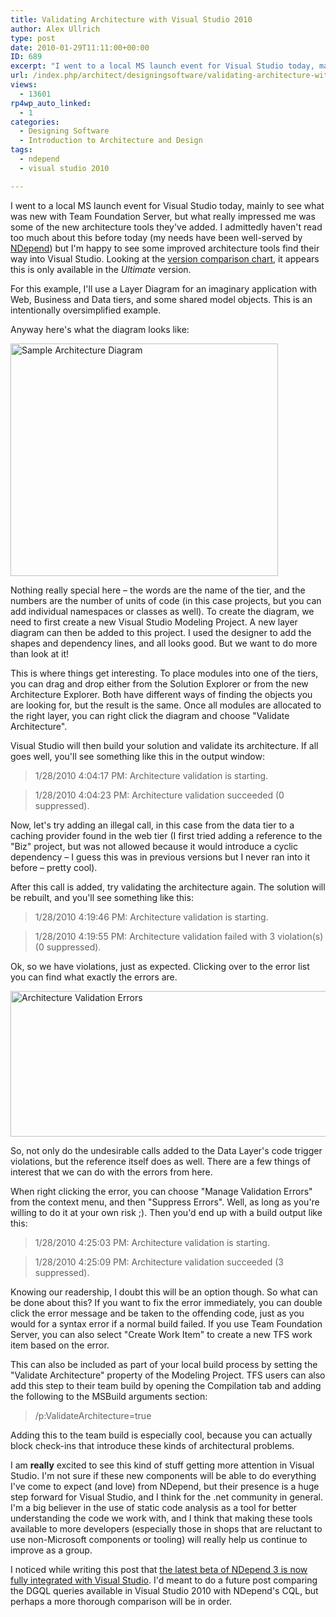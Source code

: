 ```yaml
---
title: Validating Architecture with Visual Studio 2010
author: Alex Ullrich
type: post
date: 2010-01-29T11:11:00+00:00
ID: 689
excerpt: "I went to a local MS launch event for Visual Studio today, mainly to see what was new with Team Foundation Server, but what really impressed me was some of the new architecture tools they've added.  I admittedly haven't read too much about this before t&hellip;"
url: /index.php/architect/designingsoftware/validating-architecture-with-visual-stud-2010/
views:
  - 13601
rp4wp_auto_linked:
  - 1
categories:
  - Designing Software
  - Introduction to Architecture and Design
tags:
  - ndepend
  - visual studio 2010

---
```

I went to a local MS launch event for Visual Studio today, mainly to see what was new with Team Foundation Server, but what really impressed me was some of the new architecture tools they've added. I admittedly haven't read too much about this before today (my needs have been well-served by [NDepend][1]) but I'm happy to see some improved architecture tools find their way into Visual Studio. Looking at the [version comparison chart][2], it appears this is only available in the _Ultimate_ version.

For this example, I'll use a Layer Diagram for an imaginary application with Web, Business and Data tiers, and some shared model objects. This is an intentionally oversimplified example.

Anyway here's what the diagram looks like:

<div class="image_block">
  <img src="https://lessthandot.z19.web.core.windows.net/wp-content/uploads/blogs/Architect/Validating-Architecture-VS2010/ArchitectureDiagramExample.PNG" alt="Sample Architecture Diagram" title="Diagram" width="428" height="372" />
</div>

Nothing really special here – the words are the name of the tier, and the numbers are the number of units of code (in this case projects, but you can add individual namespaces or classes as well). To create the diagram, we need to first create a new Visual Studio Modeling Project. A new layer diagram can then be added to this project. I used the designer to add the shapes and dependency lines, and all looks good. But we want to do more than look at it!

This is where things get interesting. To place modules into one of the tiers, you can drag and drop either from the Solution Explorer or from the new Architecture Explorer. Both have different ways of finding the objects you are looking for, but the result is the same. Once all modules are allocated to the right layer, you can right click the diagram and choose "Validate Architecture".

Visual Studio will then build your solution and validate its architecture. If all goes well, you'll see something like this in the output window:

> 1/28/2010 4:04:17 PM: Architecture validation is starting.
  
> 1/28/2010 4:04:23 PM: Architecture validation succeeded (0 suppressed). 

Now, let's try adding an illegal call, in this case from the data tier to a caching provider found in the web tier (I first tried adding a reference to the "Biz" project, but was not allowed because it would introduce a cyclic dependency – I guess this was in previous versions but I never ran into it before – pretty cool).

After this call is added, try validating the architecture again. The solution will be rebuilt, and you'll see something like this: 

> 1/28/2010 4:19:46 PM: Architecture validation is starting.
  
> 1/28/2010 4:19:55 PM: Architecture validation failed with 3 violation(s) (0 suppressed).

Ok, so we have violations, just as expected. Clicking over to the error list you can find what exactly the errors are.

<div class="image_block">
  <img src="https://lessthandot.z19.web.core.windows.net/wp-content/uploads/blogs/Architect/Validating-Architecture-VS2010/ArchitectureValidationErrors.PNG" alt="Architecture Validation Errors" title="ArchitectureValidationErrors" width="862" height="233" />
</div>

So, not only do the undesirable calls added to the Data Layer's code trigger violations, but the reference itself does as well. There are a few things of interest that we can do with the errors from here. 

When right clicking the error, you can choose "Manage Validation Errors" from the context menu, and then "Suppress Errors". Well, as long as you're willing to do it at your own risk ;). Then you'd end up with a build output like this:

> 1/28/2010 4:25:03 PM: Architecture validation is starting.
  
> 1/28/2010 4:25:09 PM: Architecture validation succeeded (3 suppressed).

Knowing our readership, I doubt this will be an option though. So what can be done about this? If you want to fix the error immediately, you can double click the error message and be taken to the offending code, just as you would for a syntax error if a normal build failed. If you use Team Foundation Server, you can also select "Create Work Item" to create a new TFS work item based on the error.

This can also be included as part of your local build process by setting the "Validate Architecture" property of the Modeling Project. TFS users can also add this step to their team build by opening the Compilation tab and adding the following to the MSBuild arguments section:

> /p:ValidateArchitecture=true

Adding this to the team build is especially cool, because you can actually block check-ins that introduce these kinds of architectural problems.

I am **really** excited to see this kind of stuff getting more attention in Visual Studio. I'm not sure if these new components will be able to do everything I've come to expect (and love) from NDepend, but their presence is a huge step forward for Visual Studio, and I think for the .net community in general. I'm a big believer in the use of static code analysis as a tool for better understanding the code we work with, and I think that making these tools available to more developers (especially those in shops that are reluctant to use non-Microsoft components or tooling) will really help us continue to improve as a group. 

I noticed while writing this post that [the latest beta of NDepend 3 is now fully integrated with Visual Studio][3]. I'd meant to do a future post comparing the DGQL queries available in Visual Studio 2010 with NDepend's CQL, but perhaps a more thorough comparison will be in order.

 [1]: http://ndepend.com/
 [2]: http://www.microsoft.com/visualstudio/en-us/products/2010/default.mspx#compare
 [3]: http://codebetter.com/blogs/patricksmacchia/archive/2010/01/28/ndepend-v3-is-now-100-integrated-in-visual-studio.aspx